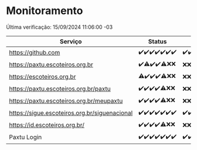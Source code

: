 # Monitoramento

Última verificação: 15/09/2024 11:06:00 -03

|Serviço|Status|Últimas 24h|
|---|---|---|
|https://github.com|<span title="2024-09-08: OK=23">✔️</span><span title="2024-09-09: OK=23">✔️</span><span title="2024-09-10: OK=23">✔️</span><span title="2024-09-11: OK=23">✔️</span><span title="2024-09-12: OK=23">✔️</span><span title="2024-09-13: OK=23">✔️</span><span title="2024-09-14: OK=13">✔️</span>|<span title="14/09/2024 11:06:00 -03 : 200">✔️</span><span title="14/09/2024 12:07:00 -03 : 200">✔️</span><span title="14/09/2024 13:08:00 -03 : 200">✔️</span><span title="14/09/2024 14:07:00 -03 : 200">✔️</span><span title="14/09/2024 15:09:00 -03 : 200">✔️</span><span title="14/09/2024 16:04:00 -03 : 200">✔️</span><span title="14/09/2024 17:08:00 -03 : 200">✔️</span><span title="14/09/2024 18:06:00 -03 : 200">✔️</span><span title="14/09/2024 19:07:00 -03 : 200">✔️</span><span title="14/09/2024 20:07:00 -03 : 200">✔️</span><span title="14/09/2024 21:42:00 -03 : 200">✔️</span><span title="14/09/2024 23:14:00 -03 : 200">✔️</span><span title="15/09/2024 00:14:00 -03 : 200">✔️</span><span title="15/09/2024 01:09:00 -03 : 200">✔️</span><span title="15/09/2024 02:08:00 -03 : 200">✔️</span><span title="15/09/2024 03:10:00 -03 : 200">✔️</span><span title="15/09/2024 04:07:00 -03 : 200">✔️</span><span title="15/09/2024 05:10:00 -03 : 200">✔️</span><span title="15/09/2024 06:07:00 -03 : 200">✔️</span><span title="15/09/2024 07:07:00 -03 : 200">✔️</span><span title="15/09/2024 08:05:00 -03 : 200">✔️</span><span title="15/09/2024 09:12:00 -03 : 200">✔️</span><span title="15/09/2024 10:12:00 -03 : 200">✔️</span><span title="15/09/2024 11:06:00 -03 : 200">✔️</span>|
|https://paxtu.escoteiros.org.br|<span title="2024-09-08: OK=23">✔️</span><span title="2024-09-09: OK=21, Falhas=2">⚠️</span><span title="2024-09-10: OK=23">✔️</span><span title="2024-09-11: OK=23">✔️</span><span title="2024-09-12: OK=19, Falhas=4">⚠️</span><span title="2024-09-13: Falhas=23">❌</span><span title="2024-09-14: Falhas=13">❌</span>|<span title="14/09/2024 11:06:00 -03 : 403">❌</span><span title="14/09/2024 12:07:00 -03 : 403">❌</span><span title="14/09/2024 13:08:00 -03 : 403">❌</span><span title="14/09/2024 14:07:00 -03 : 403">❌</span><span title="14/09/2024 15:09:00 -03 : 403">❌</span><span title="14/09/2024 16:04:00 -03 : 403">❌</span><span title="14/09/2024 17:08:00 -03 : 403">❌</span><span title="14/09/2024 18:06:00 -03 : 403">❌</span><span title="14/09/2024 19:07:00 -03 : 403">❌</span><span title="14/09/2024 20:07:00 -03 : 403">❌</span><span title="14/09/2024 21:42:00 -03 : 403">❌</span><span title="14/09/2024 23:14:00 -03 : 403">❌</span><span title="15/09/2024 00:14:00 -03 : 403">❌</span><span title="15/09/2024 01:09:00 -03 : 403">❌</span><span title="15/09/2024 02:08:00 -03 : 403">❌</span><span title="15/09/2024 03:10:00 -03 : 403">❌</span><span title="15/09/2024 04:07:00 -03 : 403">❌</span><span title="15/09/2024 05:10:00 -03 : 403">❌</span><span title="15/09/2024 06:07:00 -03 : 403">❌</span><span title="15/09/2024 07:07:00 -03 : 403">❌</span><span title="15/09/2024 08:05:00 -03 : 403">❌</span><span title="15/09/2024 09:12:00 -03 : 403">❌</span><span title="15/09/2024 10:12:00 -03 : 403">❌</span><span title="15/09/2024 11:06:00 -03 : 403">❌</span>|
|https://escoteiros.org.br|<span title="2024-09-08: OK=22, Falhas=1">⚠️</span><span title="2024-09-09: OK=23">✔️</span><span title="2024-09-10: OK=23">✔️</span><span title="2024-09-11: OK=23">✔️</span><span title="2024-09-12: OK=19, Falhas=4">⚠️</span><span title="2024-09-13: Falhas=23">❌</span><span title="2024-09-14: Falhas=13">❌</span>|<span title="14/09/2024 11:06:00 -03 : 403">❌</span><span title="14/09/2024 12:07:00 -03 : 403">❌</span><span title="14/09/2024 13:08:00 -03 : 403">❌</span><span title="14/09/2024 14:07:00 -03 : 403">❌</span><span title="14/09/2024 15:09:00 -03 : 403">❌</span><span title="14/09/2024 16:04:00 -03 : 403">❌</span><span title="14/09/2024 17:08:00 -03 : 403">❌</span><span title="14/09/2024 18:06:00 -03 : 403">❌</span><span title="14/09/2024 19:07:00 -03 : 403">❌</span><span title="14/09/2024 20:07:00 -03 : 403">❌</span><span title="14/09/2024 21:42:00 -03 : 403">❌</span><span title="14/09/2024 23:14:00 -03 : 403">❌</span><span title="15/09/2024 00:14:00 -03 : 403">❌</span><span title="15/09/2024 01:09:00 -03 : 403">❌</span><span title="15/09/2024 02:08:00 -03 : 403">❌</span><span title="15/09/2024 03:10:00 -03 : 403">❌</span><span title="15/09/2024 04:07:00 -03 : 403">❌</span><span title="15/09/2024 05:10:00 -03 : 403">❌</span><span title="15/09/2024 06:07:00 -03 : 403">❌</span><span title="15/09/2024 07:07:00 -03 : 403">❌</span><span title="15/09/2024 08:05:00 -03 : 403">❌</span><span title="15/09/2024 09:12:00 -03 : 403">❌</span><span title="15/09/2024 10:12:00 -03 : 403">❌</span><span title="15/09/2024 11:06:00 -03 : 403">❌</span>|
|https://paxtu.escoteiros.org.br/paxtu|<span title="2024-09-08: OK=23">✔️</span><span title="2024-09-09: OK=23">✔️</span><span title="2024-09-10: OK=23">✔️</span><span title="2024-09-11: OK=23">✔️</span><span title="2024-09-12: OK=19, Falhas=4">⚠️</span><span title="2024-09-13: Falhas=23">❌</span><span title="2024-09-14: Falhas=13">❌</span>|<span title="14/09/2024 11:06:00 -03 : 403">❌</span><span title="14/09/2024 12:07:00 -03 : 403">❌</span><span title="14/09/2024 13:08:00 -03 : 403">❌</span><span title="14/09/2024 14:07:00 -03 : 403">❌</span><span title="14/09/2024 15:09:00 -03 : 403">❌</span><span title="14/09/2024 16:04:00 -03 : 403">❌</span><span title="14/09/2024 17:08:00 -03 : 403">❌</span><span title="14/09/2024 18:06:00 -03 : 403">❌</span><span title="14/09/2024 19:07:00 -03 : 403">❌</span><span title="14/09/2024 20:07:00 -03 : 403">❌</span><span title="14/09/2024 21:42:00 -03 : 403">❌</span><span title="14/09/2024 23:14:00 -03 : 403">❌</span><span title="15/09/2024 00:14:00 -03 : 403">❌</span><span title="15/09/2024 01:09:00 -03 : 403">❌</span><span title="15/09/2024 02:08:00 -03 : 403">❌</span><span title="15/09/2024 03:10:00 -03 : 403">❌</span><span title="15/09/2024 04:07:00 -03 : 403">❌</span><span title="15/09/2024 05:10:00 -03 : 403">❌</span><span title="15/09/2024 06:07:00 -03 : 403">❌</span><span title="15/09/2024 07:07:00 -03 : 403">❌</span><span title="15/09/2024 08:05:00 -03 : 403">❌</span><span title="15/09/2024 09:12:00 -03 : 403">❌</span><span title="15/09/2024 10:12:00 -03 : 403">❌</span><span title="15/09/2024 11:06:00 -03 : 403">❌</span>|
|https://paxtu.escoteiros.org.br/meupaxtu|<span title="2024-09-08: OK=23">✔️</span><span title="2024-09-09: OK=23">✔️</span><span title="2024-09-10: OK=23">✔️</span><span title="2024-09-11: OK=23">✔️</span><span title="2024-09-12: OK=19, Falhas=4">⚠️</span><span title="2024-09-13: Falhas=23">❌</span><span title="2024-09-14: Falhas=13">❌</span>|<span title="14/09/2024 11:06:00 -03 : 403">❌</span><span title="14/09/2024 12:07:00 -03 : 403">❌</span><span title="14/09/2024 13:08:00 -03 : 403">❌</span><span title="14/09/2024 14:07:00 -03 : 403">❌</span><span title="14/09/2024 15:09:00 -03 : 403">❌</span><span title="14/09/2024 16:04:00 -03 : 403">❌</span><span title="14/09/2024 17:08:00 -03 : 403">❌</span><span title="14/09/2024 18:06:00 -03 : 403">❌</span><span title="14/09/2024 19:07:00 -03 : 403">❌</span><span title="14/09/2024 20:07:00 -03 : 403">❌</span><span title="14/09/2024 21:42:00 -03 : 403">❌</span><span title="14/09/2024 23:14:00 -03 : 403">❌</span><span title="15/09/2024 00:14:00 -03 : 403">❌</span><span title="15/09/2024 01:09:00 -03 : 403">❌</span><span title="15/09/2024 02:08:00 -03 : 403">❌</span><span title="15/09/2024 03:10:00 -03 : 403">❌</span><span title="15/09/2024 04:07:00 -03 : 403">❌</span><span title="15/09/2024 05:10:00 -03 : 403">❌</span><span title="15/09/2024 06:07:00 -03 : 403">❌</span><span title="15/09/2024 07:07:00 -03 : 403">❌</span><span title="15/09/2024 08:05:00 -03 : 403">❌</span><span title="15/09/2024 09:12:00 -03 : 403">❌</span><span title="15/09/2024 10:12:00 -03 : 403">❌</span><span title="15/09/2024 11:06:00 -03 : 403">❌</span>|
|https://sigue.escoteiros.org.br/siguenacional|<span title="2024-09-08: OK=23">✔️</span><span title="2024-09-09: OK=23">✔️</span><span title="2024-09-10: OK=23">✔️</span><span title="2024-09-11: OK=23">✔️</span><span title="2024-09-12: OK=23">✔️</span><span title="2024-09-13: OK=23">✔️</span><span title="2024-09-14: OK=13">✔️</span>|<span title="14/09/2024 11:06:00 -03 : 200">✔️</span><span title="14/09/2024 12:07:00 -03 : 200">✔️</span><span title="14/09/2024 13:08:00 -03 : 200">✔️</span><span title="14/09/2024 14:07:00 -03 : 200">✔️</span><span title="14/09/2024 15:09:00 -03 : 200">✔️</span><span title="14/09/2024 16:04:00 -03 : 200">✔️</span><span title="14/09/2024 17:08:00 -03 : 200">✔️</span><span title="14/09/2024 18:06:00 -03 : 200">✔️</span><span title="14/09/2024 19:07:00 -03 : 200">✔️</span><span title="14/09/2024 20:07:00 -03 : 200">✔️</span><span title="14/09/2024 21:42:00 -03 : 200">✔️</span><span title="14/09/2024 23:14:00 -03 : 200">✔️</span><span title="15/09/2024 00:14:00 -03 : 200">✔️</span><span title="15/09/2024 01:09:00 -03 : 200">✔️</span><span title="15/09/2024 02:08:00 -03 : 200">✔️</span><span title="15/09/2024 03:10:00 -03 : 200">✔️</span><span title="15/09/2024 04:07:00 -03 : 200">✔️</span><span title="15/09/2024 05:10:00 -03 : 200">✔️</span><span title="15/09/2024 06:07:00 -03 : 200">✔️</span><span title="15/09/2024 07:07:00 -03 : 200">✔️</span><span title="15/09/2024 08:05:00 -03 : 200">✔️</span><span title="15/09/2024 09:12:00 -03 : 200">✔️</span><span title="15/09/2024 10:12:00 -03 : 200">✔️</span><span title="15/09/2024 11:06:00 -03 : 200">✔️</span>|
|https://id.escoteiros.org.br/|<span title="2024-09-08: OK=23">✔️</span><span title="2024-09-09: OK=23">✔️</span><span title="2024-09-10: OK=23">✔️</span><span title="2024-09-11: OK=23">✔️</span><span title="2024-09-12: OK=19, Falhas=4">⚠️</span><span title="2024-09-13: Falhas=23">❌</span><span title="2024-09-14: Falhas=13">❌</span>|<span title="14/09/2024 11:06:00 -03 : 403">❌</span><span title="14/09/2024 12:07:00 -03 : 403">❌</span><span title="14/09/2024 13:08:00 -03 : 403">❌</span><span title="14/09/2024 14:07:00 -03 : 403">❌</span><span title="14/09/2024 15:09:00 -03 : 403">❌</span><span title="14/09/2024 16:04:00 -03 : 403">❌</span><span title="14/09/2024 17:08:00 -03 : 403">❌</span><span title="14/09/2024 18:06:00 -03 : 403">❌</span><span title="14/09/2024 19:07:00 -03 : 403">❌</span><span title="14/09/2024 20:07:00 -03 : 403">❌</span><span title="14/09/2024 21:42:00 -03 : 403">❌</span><span title="14/09/2024 23:14:00 -03 : 403">❌</span><span title="15/09/2024 00:14:00 -03 : 403">❌</span><span title="15/09/2024 01:09:00 -03 : 403">❌</span><span title="15/09/2024 02:08:00 -03 : 403">❌</span><span title="15/09/2024 03:10:00 -03 : 403">❌</span><span title="15/09/2024 04:07:00 -03 : 403">❌</span><span title="15/09/2024 05:10:00 -03 : 403">❌</span><span title="15/09/2024 06:07:00 -03 : 403">❌</span><span title="15/09/2024 07:07:00 -03 : 403">❌</span><span title="15/09/2024 08:05:00 -03 : 403">❌</span><span title="15/09/2024 09:12:00 -03 : 403">❌</span><span title="15/09/2024 10:12:00 -03 : 403">❌</span><span title="15/09/2024 11:06:00 -03 : 403">❌</span>|
|Paxtu Login|<span title="2024-09-08: OK=23">✔️</span><span title="2024-09-09: OK=23">✔️</span><span title="2024-09-10: OK=23">✔️</span><span title="2024-09-11: OK=23">✔️</span><span title="2024-09-12: OK=23">✔️</span><span title="2024-09-13: OK=23">✔️</span><span title="2024-09-14: OK=13">✔️</span>|<span title="14/09/2024 11:06:00 -03 : 200">✔️</span><span title="14/09/2024 12:07:00 -03 : 200">✔️</span><span title="14/09/2024 13:08:00 -03 : 200">✔️</span><span title="14/09/2024 14:07:00 -03 : 200">✔️</span><span title="14/09/2024 15:09:00 -03 : 200">✔️</span><span title="14/09/2024 16:04:00 -03 : 200">✔️</span><span title="14/09/2024 17:08:00 -03 : 200">✔️</span><span title="14/09/2024 18:06:00 -03 : 200">✔️</span><span title="14/09/2024 19:07:00 -03 : 200">✔️</span><span title="14/09/2024 20:07:00 -03 : 200">✔️</span><span title="14/09/2024 21:42:00 -03 : 200">✔️</span><span title="14/09/2024 23:14:00 -03 : 200">✔️</span><span title="15/09/2024 00:14:00 -03 : 200">✔️</span><span title="15/09/2024 01:09:00 -03 : 200">✔️</span><span title="15/09/2024 02:08:00 -03 : 200">✔️</span><span title="15/09/2024 03:10:00 -03 : 200">✔️</span><span title="15/09/2024 04:07:00 -03 : 200">✔️</span><span title="15/09/2024 05:10:00 -03 : 200">✔️</span><span title="15/09/2024 06:07:00 -03 : 200">✔️</span><span title="15/09/2024 07:07:00 -03 : 200">✔️</span><span title="15/09/2024 08:05:00 -03 : 200">✔️</span><span title="15/09/2024 09:12:00 -03 : 200">✔️</span><span title="15/09/2024 10:12:00 -03 : 200">✔️</span><span title="15/09/2024 11:06:00 -03 : 200">✔️</span>|
